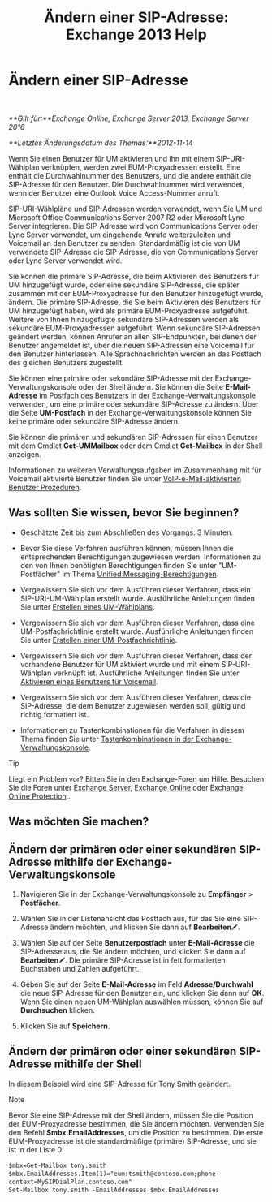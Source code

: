 ﻿---
title: 'Ändern einer SIP-Adresse: Exchange 2013 Help'
TOCTitle: Ändern einer SIP-Adresse
ms:assetid: 33f4f464-9baa-48af-bf5e-a0d55bb45f60
ms:mtpsurl: https://technet.microsoft.com/de-de/library/Dd335189(v=EXCHG.150)
ms:contentKeyID: 50554787
ms.date: 04/24/2018
mtps_version: v=EXCHG.150
ms.translationtype: HT
---

# Ändern einer SIP-Adresse

 

_**Gilt für:**Exchange Online, Exchange Server 2013, Exchange Server 2016_

_**Letztes Änderungsdatum des Themas:**2012-11-14_

Wenn Sie einen Benutzer für UM aktivieren und ihn mit einem SIP-URI-Wählplan verknüpfen, werden zwei EUM-Proxyadressen erstellt. Eine enthält die Durchwahlnummer des Benutzers, und die andere enthält die SIP-Adresse für den Benutzer. Die Durchwahlnummer wird verwendet, wenn der Benutzer eine Outlook Voice Access-Nummer anruft.

SIP-URI-Wählpläne und SIP-Adressen werden verwendet, wenn Sie UM und Microsoft Office Communications Server 2007 R2 oder Microsoft Lync Server integrieren. Die SIP-Adresse wird von Communications Server oder Lync Server verwendet, um eingehende Anrufe weiterzuleiten und Voicemail an den Benutzer zu senden. Standardmäßig ist die von UM verwendete SIP-Adresse die SIP-Adresse, die von Communications Server oder Lync Server verwendet wird.

Sie können die primäre SIP-Adresse, die beim Aktivieren des Benutzers für UM hinzugefügt wurde, oder eine sekundäre SIP-Adresse, die später zusammen mit der EUM-Proxyadresse für den Benutzer hinzugefügt wurde, ändern. Die primäre SIP-Adresse, die Sie beim Aktivieren des Benutzers für UM hinzugefügt haben, wird als primäre EUM-Proxyadresse aufgeführt. Weitere von Ihnen hinzugefügte sekundäre SIP-Adressen werden als sekundäre EUM-Proxyadressen aufgeführt. Wenn sekundäre SIP-Adressen geändert werden, können Anrufer an allen SIP-Endpunkten, bei denen der Benutzer angemeldet ist, über die neuen SIP-Adressen eine Voicemail für den Benutzer hinterlassen. Alle Sprachnachrichten werden an das Postfach des gleichen Benutzers zugestellt.

Sie können eine primäre oder sekundäre SIP-Adresse mit der Exchange-Verwaltungskonsole oder der Shell ändern. Sie können die Seite **E-Mail-Adresse** im Postfach des Benutzers in der Exchange-Verwaltungskonsole verwenden, um eine primäre oder sekundäre SIP-Adresse zu ändern. Über die Seite **UM-Postfach** in der Exchange-Verwaltungskonsole können Sie keine primäre oder sekundäre SIP-Adresse ändern.

Sie können die primären und sekundären SIP-Adressen für einen Benutzer mit dem Cmdlet **Get-UMMailbox** oder dem Cmdlet **Get-Mailbox** in der Shell anzeigen.

Informationen zu weiteren Verwaltungsaufgaben im Zusammenhang mit für Voicemail aktivierte Benutzer finden Sie unter [VoIP-e-Mail-aktivierten Benutzer Prozeduren](voice-mail-enabled-user-procedures-exchange-2013-help.md).

## Was sollten Sie wissen, bevor Sie beginnen?

  - Geschätzte Zeit bis zum Abschließen des Vorgangs: 3 Minuten.

  - Bevor Sie diese Verfahren ausführen können, müssen Ihnen die entsprechenden Berechtigungen zugewiesen werden. Informationen zu den von Ihnen benötigten Berechtigungen finden Sie unter "UM-Postfächer" im Thema [Unified Messaging-Berechtigungen](unified-messaging-permissions-exchange-2013-help.md).

  - Vergewissern Sie sich vor dem Ausführen dieser Verfahren, dass ein SIP-URI-UM-Wählplan erstellt wurde. Ausführliche Anleitungen finden Sie unter [Erstellen eines UM-Wählplans](create-a-um-dial-plan-exchange-2013-help.md).

  - Vergewissern Sie sich vor dem Ausführen dieser Verfahren, dass eine UM-Postfachrichtlinie erstellt wurde. Ausführliche Anleitungen finden Sie unter [Erstellen einer UM-Postfachrichtlinie](create-a-um-mailbox-policy-exchange-2013-help.md).

  - Vergewissern Sie sich vor dem Ausführen dieser Verfahren, dass der vorhandene Benutzer für UM aktiviert wurde und mit einem SIP-URI-Wählplan verknüpft ist. Ausführliche Anleitungen finden Sie unter [Aktivieren eines Benutzers für Voicemail](enable-a-user-for-voice-mail-exchange-2013-help.md).

  - Vergewissern Sie sich vor dem Ausführen dieser Verfahren, dass die SIP-Adresse, die dem Benutzer zugewiesen werden soll, gültig und richtig formatiert ist.

  - Informationen zu Tastenkombinationen für die Verfahren in diesem Thema finden Sie unter [Tastenkombinationen in der Exchange-Verwaltungskonsole](keyboard-shortcuts-in-the-exchange-admin-center-exchange-online-protection-help.md).


> [!TIP]
> Liegt ein Problem vor? Bitten Sie in den Exchange-Foren um Hilfe. Besuchen Sie die Foren unter <A href="https://go.microsoft.com/fwlink/p/?linkid=60612">Exchange Server</A>, <A href="https://go.microsoft.com/fwlink/p/?linkid=267542">Exchange Online</A> oder <A href="https://go.microsoft.com/fwlink/p/?linkid=285351">Exchange Online Protection</A>..



## Was möchten Sie machen?

## Ändern der primären oder einer sekundären SIP-Adresse mithilfe der Exchange-Verwaltungskonsole

1.  Navigieren Sie in der Exchange-Verwaltungskonsole zu **Empfänger** \> **Postfächer**.

2.  Wählen Sie in der Listenansicht das Postfach aus, für das Sie eine SIP-Adresse ändern möchten, und klicken Sie dann auf **Bearbeiten**![Bearbeitungssymbol](images/Bb124582.6f53ccb2-1f13-4c02-bea0-30690e6ea71d(EXCHG.150).gif "Bearbeitungssymbol").

3.  Wählen Sie auf der Seite **Benutzerpostfach** unter **E-Mail-Adresse** die SIP-Adresse aus, die Sie ändern möchten, und klicken Sie dann auf **Bearbeiten**![Bearbeitungssymbol](images/Bb124582.6f53ccb2-1f13-4c02-bea0-30690e6ea71d(EXCHG.150).gif "Bearbeitungssymbol"). Die primäre SIP-Adresse ist in fett formatierten Buchstaben und Zahlen aufgeführt.

4.  Geben Sie auf der Seite **E-Mail-Adresse** im Feld **Adresse/Durchwahl** die neue SIP-Adresse für den Benutzer ein, und klicken Sie dann auf **OK**. Wenn Sie einen neuen UM-Wählplan auswählen müssen, können Sie auf **Durchsuchen** klicken.

5.  Klicken Sie auf **Speichern**.

## Ändern der primären oder einer sekundären SIP-Adresse mithilfe der Shell

In diesem Beispiel wird eine SIP-Adresse für Tony Smith geändert.


> [!NOTE]
> Bevor Sie eine SIP-Adresse mit der Shell ändern, müssen Sie die Position der EUM-Proxyadresse bestimmen, die Sie ändern möchten. Verwenden Sie den Befehl <STRONG>$mbx.EmailAddresses</STRONG>, um die Position zu bestimmen. Die erste EUM-Proxyadresse ist die standardmäßige (primäre) SIP-Adresse, und sie ist in der Liste 0.



    $mbx=Get-Mailbox tony.smith
    $mbx.EmailAddresses.Item(1)="eum:tsmith@contoso.com;phone-context=MySIPDialPlan.contoso.com"
    Set-Mailbox tony.smith -EmailAddresses $mbx.EmailAddresses

